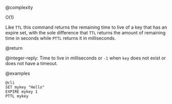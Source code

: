 @complexity

O(1)


Like `TTL` this command returns the remaining time to live of a key that has an
expire set, with the sole difference that `TTL` returns the amount of remaining
time in seconds while `PTTL` returns it in milliseconds.

@return

@integer-reply: Time to live in milliseconds or `-1` when `key` does not exist
or does not have a timeout.

@examples

    @cli
    SET mykey "Hello"
    EXPIRE mykey 1
    PTTL mykey

